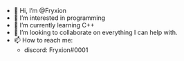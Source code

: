 - 👋 Hi, I’m @Fryxion
- 👀 I’m interested in programming
- 🌱 I’m currently learning C++
- 💞️ I’m looking to collaborate on everything I can help with.
- 📫 How to reach me:
  - discord: Fryxion#0001

<!---
Fryxion/Fryxion is a ✨ special ✨ repository because its `README.md` (this file) appears on your GitHub profile.
You can click the Preview link to take a look at your changes.
--->
